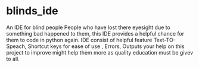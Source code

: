 # blinds_ide
An IDE for blind people
People who have lost there eyesight due to something bad happened to them, this IDE provides a helpful chance 
for them to code in python again.
IDE consist of helpful feature 
Text-TO-Speach,
 Shortcut keys for ease of use ,
 Errors,
 Outputs
 your help on this project to improve might help them more as quality education must be givev to all. 
